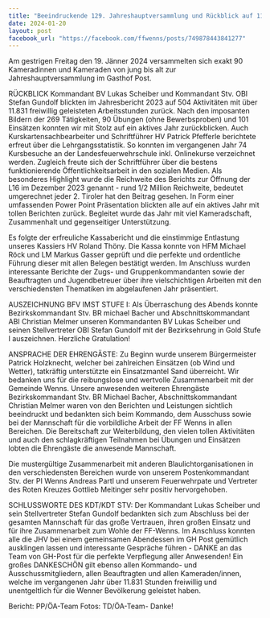 ```yaml
---
title: "Beeindruckende 129. Jahreshauptversammlung und Rückblick auf 11.831 geleisteten Stunden der FF Wenns"
date: 2024-01-20
layout: post
facebook_url: "https://facebook.com/ffwenns/posts/749878443841277"
---
```


Am gestrigen Freitag den 19. Jänner 2024 versammelten sich exakt 90 Kameradinnen und Kameraden von jung bis alt zur Jahreshauptversammlung im Gasthof Post. 

RÜCKBLICK
Kommandant BV Lukas Scheiber und Kommandant Stv. OBI Stefan Gundolf blickten im Jahresbericht 2023 auf 504 Aktivitäten mit über 11.831 freiwillig geleisteten Arbeitsstunden zurück. Nach den imposanten Bildern der 269 Tätigkeiten, 90 Übungen (ohne Bewerbsproben) und 101 Einsätzen konnten wir mit Stolz auf ein aktives Jahr zurückblicken. Auch Kurskartensachbearbeiter und Schriftführer HV Patrick Pfefferle berichtete erfreut über die Lehrgangsstatistik. So konnten im vergangenen Jahr 74 Kursbesuche an der Landesfeuerwehrschule inkl. Onlinekurse verzeichnet werden. Zugleich freute sich der Schriftführer über die bestens funktionierende Öffentlichkeitsarbeit in den sozialen Medien. Als besonderes Highlight wurde die Reichweite des Berichts zur Öffnung der L16 im Dezember 2023 genannt - rund 1/2 Million Reichweite, bedeutet umgerechnet jeder 2. Tiroler hat den Beitrag gesehen. In Form einer umfassenden Power Point Präsentation blickten alle auf ein aktives Jahr mit tollen Berichten zurück. Begleitet wurde das Jahr mit viel Kameradschaft, Zusammenhalt und gegenseitiger Unterstützung. 

Es folgte der erfreuliche Kassabericht und die einstimmige Entlastung unseres Kassiers HV Roland Thöny. Die Kassa konnte von HFM Michael Röck und LM Markus Gasser geprüft und die perfekte und ordentliche Führung dieser mit allen Belegen bestätigt werden. Im Anschluss wurden interessante Berichte der Zugs- und Gruppenkommandanten sowie der Beauftragten und Jugendbetreuer über ihre vielschichtigen Arbeiten mit den verschiedensten Thematiken im abgelaufenen Jahr präsentiert. 

AUSZEICHNUNG BFV IMST STUFE I:
Als Überraschung des Abends konnte Bezirkskommandant Stv. BR michael Bacher und Abschnittskommandant ABI Christian Melmer unseren Kommandanten BV Lukas Scheiber und seinen Stellvertreter OBI Stefan Gundolf mit der Bezirksehrung in Gold Stufe I auszeichnen. Herzliche Gratulation! 

ANSPRACHE DER EHRENGÄSTE: 
Zu Beginn wurde unserem Bürgermeister Patrick Holzknecht, welcher bei zahlreichen Einsätzen (ob Wind und Wetter), tatkräftig unterstützte ein Einsatzmantel Sand überreicht. Wir bedanken uns für die reibungslose und wertvolle Zusammenarbeit mit der Gemeinde Wenns.
Unsere anwesenden weiteren Ehrengäste Bezirkskommandant Stv. BR Michael Bacher, Abschnittskommandant Christian Melmer waren von den Berichten und Leistungen sichtlich beeindruckt und bedankten sich beim Kommando, dem Ausschuss sowie bei der Mannschaft für die vorbildliche Arbeit der FF Wenns in allen Bereichen. Die Bereitschaft zur Weiterbildung, den vielen tollen Aktivitäten und auch den schlagkräftigen Teilnahmen bei Übungen und Einsätzen lobten die Ehrengäste die anwesende Mannschaft. 

Die mustergültige Zusammenarbeit mit anderen Blaulichtorganisationen in den verschiedensten Bereichen wurde von unserem Postenkommandant Stv. der PI Wenns Andreas Partl und unserem Feuerwehrpate und Vertreter des Roten Kreuzes Gottlieb Meitinger sehr positiv hervorgehoben. 

SCHLUSSWORTE DES KDT/KDT STV: 
Der Kommandant Lukas Scheiber und sein Stellvertreter Stefan Gundolf bedankten sich zum Abschluss bei der gesamten Mannschaft für das große Vertrauen, ihren großen Einsatz und für ihre Zusammenarbeit zum Wohle der FF-Wenns. Im Anschluss konnten alle die JHV bei einem gemeinsamen Abendessen im GH Post gemütlich ausklingen lassen und interessante Gespräche führen - DANKE an das Team von GH-Post für die perfekte Verpflegung aller Anwesenden! Ein großes DANKESCHÖN gilt ebenso allen Kommando- und Ausschussmitgliedern, allen Beauftragten und allen Kameraden/innen, welche im vergangenen Jahr über 11.831 Stunden freiwillig und unentgeltlich für die Wenner Bevölkerung geleistet haben. 

 

Bericht: PP/ÖA-Team
Fotos: TD/ÖA-Team- Danke!